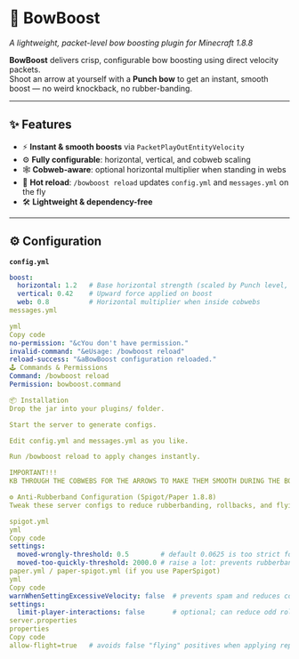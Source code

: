 # 🎯 BowBoost
_A lightweight, packet-level bow boosting plugin for Minecraft 1.8.8_

**BowBoost** delivers crisp, configurable bow boosting using direct velocity packets.  
Shoot an arrow at yourself with a **Punch bow** to get an instant, smooth boost — no weird knockback, no rubber-banding.

---

## ✨ Features
- ⚡ **Instant & smooth boosts** via `PacketPlayOutEntityVelocity`
- ⚙️ **Fully configurable**: horizontal, vertical, and cobweb scaling
- 🕸 **Cobweb-aware**: optional horizontal multiplier when standing in webs
- 🔄 **Hot reload**: `/bowboost reload` updates `config.yml` and `messages.yml` on the fly
- 🛠️ **Lightweight & dependency-free**

---

## ⚙️ Configuration

**`config.yml`**
```yml
boost:
  horizontal: 1.2   # Base horizontal strength (scaled by Punch level, min 1.0)
  vertical: 0.42    # Upward force applied on boost
  web: 0.8          # Horizontal multiplier when inside cobwebs
messages.yml

yml
Copy code
no-permission: "&cYou don't have permission."
invalid-command: "&eUsage: /bowboost reload"
reload-success: "&aBowBoost configuration reloaded."
🕹 Commands & Permissions
Command: /bowboost reload
Permission: bowboost.command

📦 Installation
Drop the jar into your plugins/ folder.

Start the server to generate configs.

Edit config.yml and messages.yml as you like.

Run /bowboost reload to apply changes instantly.

IMPORTANT!!! 
KB THROUGH THE COBWEBS FOR THE ARROWS TO MAKE THEM SMOOTH DURING THE BOW BOOST OVER THE COBWEBS ''editable'' this allows you to block the block that is there when you try to bowboost over them

⚙️ Anti-Rubberband Configuration (Spigot/Paper 1.8.8)
Tweak these server configs to reduce rubberbanding, rollbacks, and flying kicks when using custom boosts.

spigot.yml
yml
Copy code
settings:
  moved-wrongly-threshold: 0.5        # default 0.0625 is too strict for custom boosts
  moved-too-quickly-threshold: 2000.0 # raise a lot: prevents rubberband on high speeds
paper.yml / paper-spigot.yml (if you use PaperSpigot)
yml
Copy code
warnWhenSettingExcessiveVelocity: false  # prevents spam and reduces conservative overrides
settings:
  limit-player-interactions: false       # optional; can reduce odd rollbacks
server.properties
properties
Copy code
allow-flight=true   # avoids false "flying" positives when applying repeated vertical boosts (e.g. webs)
 
